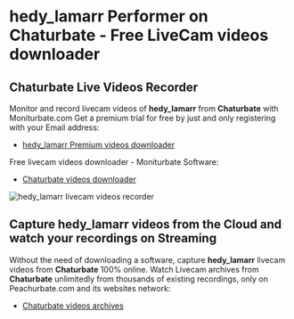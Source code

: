 # hedy_lamarr Performer on Chaturbate - Free LiveCam videos downloader

## Chaturbate Live Videos Recorder

Monitor and record livecam videos of **hedy_lamarr** from **Chaturbate** with Moniturbate.com
Get a premium trial for free by just and only registering with your Email address:
* [hedy_lamarr Premium videos downloader](https://moniturbate.com/request-demo-licence-key.html)

Free livecam videos downloader - Moniturbate Software:
* [Chaturbate videos downloader](https://moniturbate.com/moniturbate-download-software.html)

![hedy_lamarr livecam videos recorder](https://peachurnet.com/templates/moniturbate-software.png)


## Capture hedy_lamarr videos from the Cloud and watch your recordings on Streaming

Without the need of downloading a software, capture **hedy_lamarr** livecam videos from **Chaturbate** 100% online.
Watch Livecam archives from **Chaturbate** unlimitedly from thousands of existing recordings, only on Peachurbate.com and its websites network:
* [Chaturbate videos archives](https://peachurnet.com/)